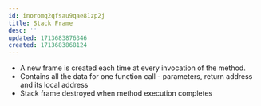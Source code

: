 ```yaml
---
id: inoromq2qfsau9qae81zp2j
title: Stack Frame
desc: ''
updated: 1713683876346
created: 1713683868124
---
```



- A new frame is created each time at every invocation of the method.
- Contains all the data for one function call - parameters, return address and its local address
- Stack frame destroyed when method execution completes

